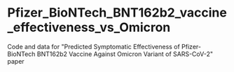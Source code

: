 # Pfizer_BioNTech_BNT162b2_vaccine_effectiveness_vs_Omicron
Code and data for "Predicted Symptomatic Effectiveness of  Pfizer-BioNTech BNT162b2 Vaccine  Against  Omicron Variant of SARS-CoV-2" paper 
